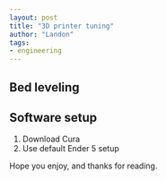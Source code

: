 ```yaml
---
layout: post
title: "3D printer tuning"
author: "Landon"
tags:
- engineering
---
```


## Bed leveling

## Software setup

1. Download Cura
2. Use default Ender 5 setup


Hope you enjoy, and thanks for reading.